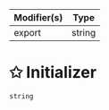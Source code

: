 | Modifier(s)                            | Type                     |
|----------------------------------------|--------------------------|
| export | string |

# &#10025; Initializer

```ts
string
```